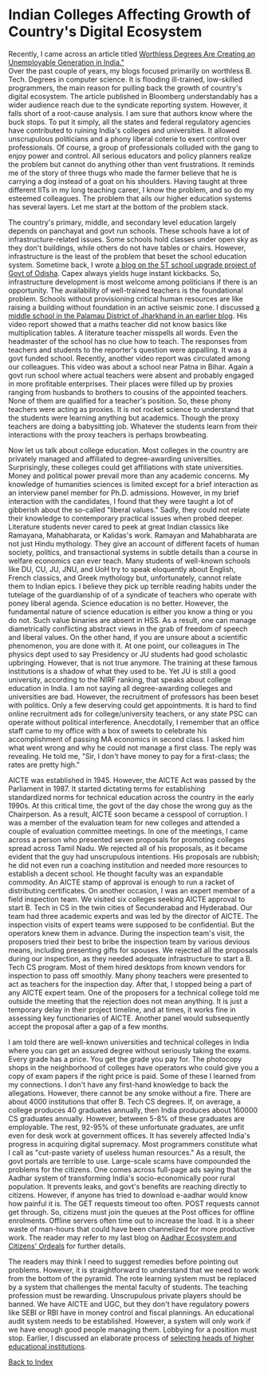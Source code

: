 # Indian Colleges Affecting Growth of Country's Digital Ecosystem 

Recently, I came across an article titled
[Worthless Degrees Are Creating an Unemployable Generation in India."](https://www.bloomberg.com/news/articles/2023-04-17/india-s-worthless-college-degrees-undercut-world-s-fastest-growing-major-economy#xj4y7vzkg)  
Over the past couple of years, my blogs focused primarily on worthless B. Tech. Degrees in computer science. It is flooding ill-trained, 
low-skilled programmers, the main reason for pulling back the growth of country's digital ecosystem. The article published in
Bloomberg understandably has a wider audience reach due to the syndicate reporting system. However, it falls short of a root-cause analysis. 
I am sure that authors know where the buck stops. To put it simply, all the states and federal regulatory agencies have contributed to ruining 
India's colleges and universities. It allowed unscrupulous politicians and a phony liberal coterie to exert control over professionals. Of course,
a group of professionals colluded with the gang to enjoy power and control. All serious educators and policy planners realize the 
problem but cannot do anything other than vent frustrations. It reminds me of the story of three thugs who made the farmer believe that
he is carrying a dog instead of a goat on his shoulders. Having taught at three different IITs in my long teaching career, I know the problem, 
and so do my esteemed colleagues. The problem that ails our higher education systems has several layers. Let me start at the bottom of the 
problem stack. 

The country's primary, middle, and secondary level education largely depends on panchayat and govt run schools. These schools have
a lot of infrastructure-related issues. Some schools hold classes under open sky as they don't buildings, while others do not have tables or chairs.
However, infrastructure is the least of the problem that beset the school education system. Sometime back, I wrote [a blog on the 5T school 
upgrade project of Govt of Odisha](./OdishaSchools.md). Capex always yields huge instant kickbacks. So, infrastructure development is 
most welcome among politicians if there is an opportunity. The availability of well-trained teachers is the foundational problem. Schools 
without provisioning critical human resources are like raising a building without foundation in an active seismic zone. I discussed
[a middle school in the Palamau District of Jharkhand in an earlier blog](./stateOfSchoolEducation.md). His video report showed that a maths 
teacher did not know basics like multiplication tables. A literature teacher misspells all words. Even the headmaster of the school has no 
clue how to teach. The responses from teachers and students to the reporter's question were appalling. It was a govt funded school. Recently, another 
video report was circulated among our colleagues. This video was about a school near Patna in Bihar. Again a govt run school 
where actual teachers were absent and probably engaged in more profitable enterprises. Their places were filled up by proxies ranging from 
husbands to brothers to cousins of the appointed teachers. None of them are qualified for a teacher's position. So, these phony teachers
were acting as proxies. It is not rocket science to understand that the students were learning anything but academics. Though the proxy teachers
are doing a babysitting job. Whatever the students learn from their interactions with the proxy teachers is perhaps browbeating. 

Now let us talk about college education. Most colleges in the country are privately managed and affiliated to degree-awarding universities. 
Surprisingly, these colleges could get affiliations with state universities. Money and political power prevail more than any academic concerns.
My knowledge of humanities sciences is limited except for a brief interaction as an interview panel member for Ph.D. admissions. However, in 
my brief interaction with the candidates, I found that they were taught a lot of gibberish about the so-called "liberal values."  Sadly, they
could not relate their knowledge to contemporary practical issues when probed deeper. Literature students never cared to peek at great Indian
classics like Ramayana, Mahabharata, or Kalidas's work. Ramayan and Mahabharata are not just Hindu mythology. They give an account of different facets of 
human society, politics, and transactional systems in subtle details than a course in welfare economics can ever teach.
Many students of well-known schools like DU, CU, JU, JNU, and UoH try to speak eloquently about English, French classics, and Greek mythology 
but, unfortunately, cannot relate them to Indian epics. I believe they pick up terrible reading habits under the tutelage of the guardianship of
of a syndicate of teachers who operate with poney liberal agenda. Science education is no better. However, the fundamental 
nature of science education is either you know a thing or you do not. Such value binaries are absent in HSS. As
a result, one can manage diametrically conflicting abstract views in the grab of freedom of speech and liberal values. On the other hand, if 
you are unsure about a scientific phenomenon, you are done with it. At one point, our colleagues in
The physics dept used to say Presidency or JU students had good scholastic upbringing. However, that is not true anymore. The training at 
these famous institutions is a shadow of what they used to be. Yet JU is still a good university, according to the NIRF ranking, that speaks about 
college education in India. I am not saying all degree-awarding colleges and universities are bad. However, the recruitment of professors has 
been beset with politics. Only a few deserving could get appointments. It is hard to find online recruitment ads for
college/university teachers, or any state PSC can operate without political interference. Anecdotally, I remember that an office
staff came to my office with a box of sweets to celebrate his accomplishment of passing MA economics in second class. I asked him what went 
wrong and why he could not manage a first class. The reply was revealing. He told me, "Sir, I don't have money to pay for a first-class; the 
rates are pretty high."

AICTE was established in 1945. However, the AICTE Act was passed by the Parliament in 1987. It started dictating terms for establishing  
standardized norms for technical education across the country in the early 1990s. At this critical time, the govt of the day chose the wrong guy
as the Chairperson. As a result, AICTE soon became a cesspool of corruption. I was a member of the evaluation team for new colleges and attended a 
couple of evaluation committee meetings. In one of the meetings, I came across a person who presented seven proposals for promoting colleges spread 
across Tamil Nadu. We rejected all of his proposals, as it became evident that the guy had unscrupulous intentions. His proposals are 
rubbish; he did not even run a coaching institution and needed more resources to establish a decent school. He thought faculty was an 
expandable commodity. An AICTE stamp of approval is enough to run a racket of distributing certificates. On another occasion, I was an expert 
member of a field inspection team. We visited six colleges seeking AICTE approval to start B. Tech in CS in the twin cities of Secunderabad and 
Hyderabad. Our team had three academic experts and was led by the director of AICTE. The inspection visits of expert teams were supposed to be 
confidential. But the operators knew them in advance. During the inspection team's visit, the proposers tried their
best to bribe the inspection team by various devious means, including presenting gifts for spouses. We rejected all the proposals during 
our inspection, as they needed adequate infrastructure to start a B. Tech CS program. Most of them hired desktops from known 
vendors for inspection to pass off smoothly. Many phony teachers were presented to act as teachers for the inspection day. After that, I stopped
being a part of any AICTE expert team. One of the proposers for a technical college told me outside the meeting that the rejection does not
mean anything. It is just a temporary delay in their project timeline, and at times, it works fine in assessing key functionaries of
AICTE. Another panel would subsequently accept the proposal after a gap of a few months. 

I am told there are well-known universities and technical colleges in India where you can get an assured degree without seriously taking 
the exams. Every grade has a price. You get the grade you pay for. The photocopy shops in the neighborhood of colleges have operators who could 
give you a copy of exam papers if the right price is paid. Some of these I learned from my connections. I don't have any first-hand knowledge to back
the allegations. However, there cannot be any smoke without a fire. There are about 4000 institutions that offer B. Tech CS degrees. If, on
average, a college produces 40 graduates annually, then India produces about 160000 CS graduates annually. However, between 5-8% of these graduates
are employable. The rest, 92-95% of these unfortunate graduates, are unfit even for desk work at government offices. It has severely affected India's
progress in acquiring digital supremacy. Most programmers constitute what I call as "cut-paste variety of useless human resources." As a 
result, the govt portals are terrible to use. Large-scale scams have compounded the problems for the citizens. One comes across full-page ads
saying that the Aadhar system of transforming India's socio-economically poor rural population. It prevents leaks, and govt's benefits are 
reaching directly to citizens. However, if anyone has tried to download e-aadhar would know how painful it is. The GET requests timeout too often.
POST requests cannot get through. So, citizens must join the queues at the Post offices for offline enrolments. Offline servers often time out to 
increase the load. It is a sheer waste of man-hours that could have been channelized for more productive work. The reader may refer to my last blog
on [Aadhar Ecosystem and Citizens' Ordeals](./AadharUpdate.md) for further details.  

The readers may think I need to suggest remedies before pointing out problems. However, it is straightforward to understand that we need to work from the 
bottom of the pyramid. The rote learning system must be replaced by a system that challenges the mental faculty of students. The teaching profession must 
be rewarding. Unscrupulous private players should be banned. We have AICTE and UGC, but they don't have regulatory powers like SEBI or RBI have
in money control and fiscal plannings. An educational audit system needs to be established. However, a system will only work if we have 
enough good people managing them. Lobbying for a position must stop. Earlier, I discussed an elaborate process of
[selecting heads of higher educational institutions](./universityChiefExecutive.md).


[Back to Index](../index.md)
